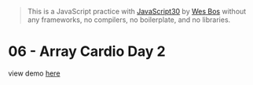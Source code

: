 > This is a JavaScript practice with [JavaScript30](https://javascript30.com/) by [Wes Bos](https://github.com/wesbos) without any frameworks, no compilers, no boilerplate, and no libraries.

# 06 - Array Cardio Day 2

view demo [here](https://shamgurav96.github.io/JS30/07-JS-Array-Cardio-Day-2/index.html)



